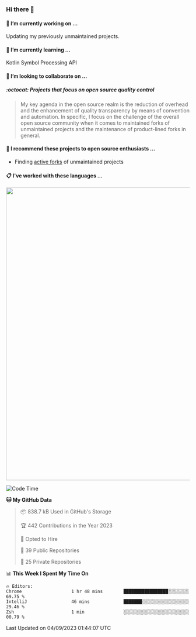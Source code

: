 ### Hi there 👋

#### 🔭 I’m currently working on ...

Updating my previously unmaintained projects.

#### 🌱 I’m currently learning ...

Kotlin Symbol Processing API

#### 👯 I’m looking to collaborate on ...

##### :octocat: Projects that focus on open source quality control
> My key agenda in the open source realm is the reduction of overhead and the enhancement of quality transparency by means of convention and automation. In specific, I focus on the challenge of the overall open source community when it comes to maintained forks of unmaintained projects and the maintenance of product-lined forks in general.

#### :rocket: I recommend these projects to open source enthusiasts ...

* Finding [active forks](https://github.com/techgaun/active-forks) of unmaintained projects

#### :clipboard: I've worked with these languages ...

<a href="https://profile.codersrank.io/user/matfax">
<picture>
  <source media="(prefers-color-scheme: dark)"
          srcset="https://cr-skills-chart-widget.azurewebsites.net/api/api?username=matfax&skills=Scala%2CKotlin%2CJavaScript%2CTypeScript%2CPython%2CGo%2CPHP%2CShell%2CJupyter%20Notebook%2CJava&width=800&branding=false&show-other-skills=true&bg=%232d333b">
  <img src="https://cr-skills-chart-widget.azurewebsites.net/api/api?username=matfax&skills=Scala%2CKotlin%2CJavaScript%2CTypeScript%2CPython%2CGo%2CPHP%2CShell%2CJupyter%20Notebook%2CJava&width=800&branding=false&show-other-skills=true&padding=10"
       width="800px"
  />
</picture>
</a>

<!--START_SECTION:waka-->
![Code Time](http://img.shields.io/badge/Code%20Time-735%20hrs%2014%20mins-blue)

**🐱 My GitHub Data** 

> 📦 838.7 kB Used in GitHub's Storage 
 > 
> 🏆 442 Contributions in the Year 2023
 > 
> 💼 Opted to Hire
 > 
> 📜 39 Public Repositories 
 > 
> 🔑 25 Private Repositories 
 > 
📊 **This Week I Spent My Time On** 

```text
🔥 Editors: 
Chrome                   1 hr 48 mins        █████████████████░░░░░░░░   69.75 % 
IntelliJ                 46 mins             ███████░░░░░░░░░░░░░░░░░░   29.46 % 
Zsh                      1 min               ░░░░░░░░░░░░░░░░░░░░░░░░░   00.79 % 
```


 Last Updated on 04/09/2023 01:44:07 UTC
<!--END_SECTION:waka-->

<!--
**matfax/matfax** is a ✨ _special_ ✨ repository because its `README.md` (this file) appears on your GitHub profile.

Here are some ideas to get you started:

- 🔭 I’m currently working on ...
- 🌱 I’m currently learning ...
- 👯 I’m looking to collaborate on ...
- 🤔 I’m looking for help with ...
- 💬 Ask me about ...
- 📫 How to reach me: ...
- 😄 Pronouns: ...
- ⚡ Fun fact: ...
-->
